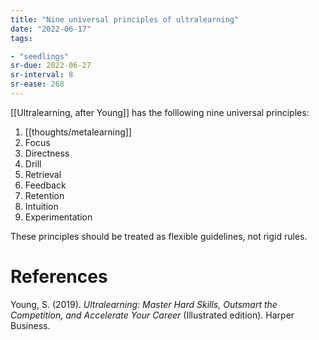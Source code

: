 ```yaml
---
title: "Nine universal principles of ultralearning"
date: "2022-06-17"
tags:

- "seedlings"
sr-due: 2022-06-27
sr-interval: 8
sr-ease: 268
---
```


[[Ultralearning, after Young]] has the folllowing nine universal principles:

1. [[thoughts/metalearning]]
2. Focus
3. Directness
4. Drill
5. Retrieval
6. Feedback
7. Retention
8. Intuition
9. Experimentation

These principles should be treated as flexible guidelines, not rigid rules.

# References

Young, S. (2019). *Ultralearning: Master Hard Skills, Outsmart the Competition, and Accelerate Your Career* (Illustrated edition). Harper Business.